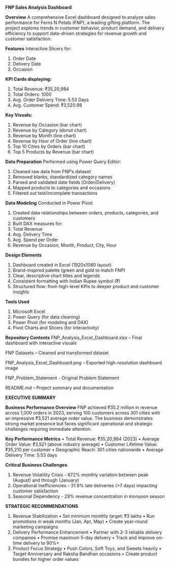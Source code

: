 **FNP Sales Analysis Dashboard**

**Overview**
A comprehensive Excel dashboard designed to analyze sales performance for Ferns N Petals (FNP), a leading gifting platform.
The project explores trends in customer behavior, product demand, and delivery efficiency to support data-driven strategies for revenue growth and customer satisfaction.

**Features**
Interactive Slicers for:

1. Order Date
2. Delivery Date
3. Occasion

**KPI Cards displaying:**

1. Total Revenue: ₹35,20,984
2. Total Orders: 1000
3. Avg. Order Delivery Time: 5.53 Days
4. Avg. Customer Spend: ₹3,520.98

**Key Visuals:**

1. Revenue by Occasion (bar chart)
2. Revenue by Category (donut chart)
3. Revenue by Month (line chart)
4. Revenue by Hour of Order (line chart)
5. Top 10 Cities by Orders (bar chart)
6. Top 5 Products by Revenue (bar chart)

**Data Preparation**
Performed using Power Query Editor:

1. Cleaned raw data from FNP’s dataset
2. Removed blanks, standardized category names
3. Parsed and validated date fields (Order/Delivery)
4. Mapped products to categories and occasions
5. Filtered out test/incomplete transactions

**Data Modeling**
Conducted in Power Pivot:

1. Created data relationships between orders, products, categories, and customers
2. Built DAX measures for:
3. Total Revenue
4. Avg. Delivery Time
5. Avg. Spend per Order
6. Revenue by Occasion, Month, Product, City, Hour

**Design Elements**
1. Dashboard created in Excel (1920x1080 layout)
2. Brand-inspired palette (green and gold to match FNP)
3. Clear, descriptive chart titles and legends
4. Consistent formatting with Indian Rupee symbol (₹)
5. Structured flow: from high-level KPIs to deeper product and customer insights

**Tools Used**
1. Microsoft Excel
2. Power Query (for data cleaning)
3. Power Pivot (for modeling and DAX)
4. Pivot Charts and Slicers (for interactivity)

**Repository Contents**
FNP_Analysis_Excel_Dashboard.xlsx – Final dashboard with interactive visuals

FNP Datasets – Cleaned and transformed dataset

FNP_Analysis_Excel_Dashboard.png – Exported high-resolution dashboard image

FNP_Problem_Statement - Original Problem Statement

README.md – Project summary and documentation




**EXECUTIVE SUMMARY**

**Business Performance Overview**
FNP achieved ₹35.2 million in revenue across 1,000 orders in 2023, serving 100 customers across 301 cities with an impressive ₹3,521 average order value. The business demonstrates strong market presence but faces significant operational and strategic challenges requiring immediate attention.

**Key Performance Metrics**
•	Total Revenue: ₹35,20,984 (2023)
•	Average Order Value: ₹3,521 (above industry average)
•	Customer Lifetime Value: ₹35,210 per customer
•	Geographic Reach: 301 cities nationwide
•	Average Delivery Time: 5.53 days

 
**Critical Business Challenges**
1.	Revenue Volatility Crisis - 672% monthly variation between peak (August) and through (January)
2.	Operational Inefficiencies - 31.9% late deliveries (>7 days) impacting customer satisfaction
3.	Seasonal Dependency - 29% revenue concentration in monsoon season

**STRATEGIC RECOMMENDATIONS**
1.	Revenue Stabilization
•	Set minimum monthly target: ₹3 lakhs
•	Run promotions in weak months (Jan, Apr, May)
•	Create year-round marketing campaigns
2.	Delivery Performance Enhancement
•	Partner with 2-3 reliable delivery companies
•	Promise maximum 5-day delivery
•	Track and improve on-time delivery to 90%+
3.	Product Focus Strategy
•	Push Colors, Soft Toys, and Sweets heavily
•	Target Anniversary and Raksha Bandhan occasions
•	Create product bundles for higher order values



